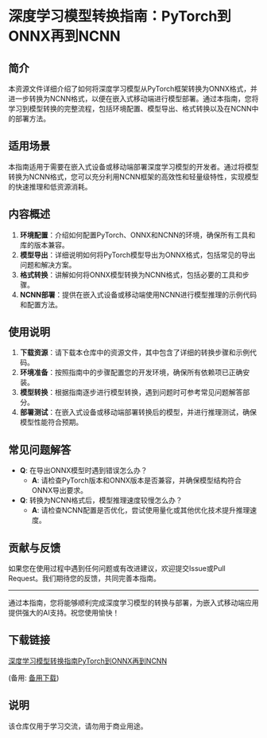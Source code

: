 # 深度学习模型转换指南：PyTorch到ONNX再到NCNN

## 简介
本资源文件详细介绍了如何将深度学习模型从PyTorch框架转换为ONNX格式，并进一步转换为NCNN格式，以便在嵌入式移动端进行模型部署。通过本指南，您将学习到模型转换的完整流程，包括环境配置、模型导出、格式转换以及在NCNN中的部署方法。

## 适用场景
本指南适用于需要在嵌入式设备或移动端部署深度学习模型的开发者。通过将模型转换为NCNN格式，您可以充分利用NCNN框架的高效性和轻量级特性，实现模型的快速推理和低资源消耗。

## 内容概述
1. **环境配置**：介绍如何配置PyTorch、ONNX和NCNN的环境，确保所有工具和库的版本兼容。
2. **模型导出**：详细说明如何将PyTorch模型导出为ONNX格式，包括常见的导出问题和解决方案。
3. **格式转换**：讲解如何将ONNX模型转换为NCNN格式，包括必要的工具和步骤。
4. **NCNN部署**：提供在嵌入式设备或移动端使用NCNN进行模型推理的示例代码和配置方法。

## 使用说明
1. **下载资源**：请下载本仓库中的资源文件，其中包含了详细的转换步骤和示例代码。
2. **环境准备**：按照指南中的步骤配置您的开发环境，确保所有依赖项已正确安装。
3. **模型转换**：根据指南逐步进行模型转换，遇到问题时可参考常见问题解答部分。
4. **部署测试**：在嵌入式设备或移动端部署转换后的模型，并进行推理测试，确保模型性能符合预期。

## 常见问题解答
- **Q**: 在导出ONNX模型时遇到错误怎么办？
  - **A**: 请检查PyTorch版本和ONNX版本是否兼容，并确保模型结构符合ONNX导出要求。
- **Q**: 转换为NCNN格式后，模型推理速度较慢怎么办？
  - **A**: 请检查NCNN配置是否优化，尝试使用量化或其他优化技术提升推理速度。

## 贡献与反馈
如果您在使用过程中遇到任何问题或有改进建议，欢迎提交Issue或Pull Request。我们期待您的反馈，共同完善本指南。

---

通过本指南，您将能够顺利完成深度学习模型的转换与部署，为嵌入式移动端应用提供强大的AI支持。祝您使用愉快！

## 下载链接
[深度学习模型转换指南PyTorch到ONNX再到NCNN](https://pan.quark.cn/s/2b822baaf3b5) 

(备用: [备用下载](https://pan.baidu.com/s/11FS-S6JQ0dvdEr8T5GsHdw?pwd=1234))

## 说明

该仓库仅用于学习交流，请勿用于商业用途。

